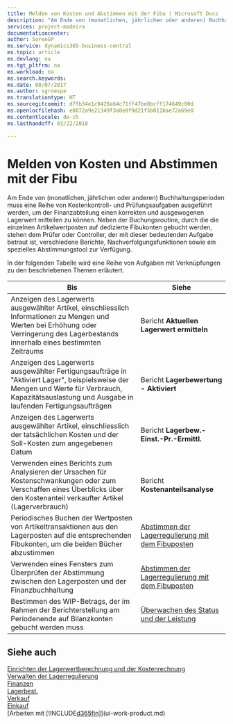 ```yaml
---
title: Melden von Kosten und Abstimmen mit der Fibu | Microsoft Docs
description: "Am Ende von (monatlichen, jährlichen oder anderen) Buchhaltungsperioden muss eine Reihe von Kostenkontroll- und Prüfungsaufgaben ausgeführt werden, um der Finanzabteilung einen korrekten und ausgewogenen Lagerwert mitteilen zu können. Neben der Buchungsroutine, durch die die einzelnen Artikelwertposten auf dedizierte Fibukonten gebucht werden, stehen dem Prüfer oder Controller, der mit dieser bedeutenden Aufgabe betraut ist, verschiedene Berichte, Nachverfolgungsfunktionen sowie ein spezielles Abstimmungstool zur Verfügung."
services: project-madeira
documentationcenter: 
author: SorenGP
ms.service: dynamics365-business-central
ms.topic: article
ms.devlang: na
ms.tgt_pltfrm: na
ms.workload: na
ms.search.keywords: 
ms.date: 08/07/2017
ms.author: sgroespe
ms.translationtype: HT
ms.sourcegitcommit: d7fb34e1c9428a64c71ff47be8bcff174649c00d
ms.openlocfilehash: e8072a9e21349f3a8e8f9d21f5b011bae72a69e0
ms.contentlocale: de-ch
ms.lasthandoff: 03/22/2018

---
```

# <a name="reporting-costs-and-reconciling-with-the-general-ledger"></a>Melden von Kosten und Abstimmen mit der Fibu
Am Ende von (monatlichen, jährlichen oder anderen) Buchhaltungsperioden muss eine Reihe von Kostenkontroll- und Prüfungsaufgaben ausgeführt werden, um der Finanzabteilung einen korrekten und ausgewogenen Lagerwert mitteilen zu können. Neben der Buchungsroutine, durch die die einzelnen Artikelwertposten auf dedizierte Fibukonten gebucht werden, stehen dem Prüfer oder Controller, der mit dieser bedeutenden Aufgabe betraut ist, verschiedene Berichte, Nachverfolgungsfunktionen sowie ein spezielles Abstimmungstool zur Verfügung.  

 In der folgenden Tabelle wird eine Reihe von Aufgaben mit Verknüpfungen zu den beschriebenen Themen erläutert.   

|**Bis**|**Siehe**|  
|------------|-------------|  
|Anzeigen des Lagerwerts ausgewählter Artikel, einschliesslich Informationen zu Mengen und Werten bei Erhöhung oder Verringerung des Lagerbestands innerhalb eines bestimmten Zeitraums|Bericht **Aktuellen Lagerwert ermitteln**|  
|Anzeigen des Lagerwerts ausgewählter Fertigungsaufträge in "Aktiviert Lager", beispielsweise der Mengen und Werte für Verbrauch, Kapazitätsauslastung und Ausgabe in laufenden Fertigungsaufträgen|Bericht **Lagerbewertung - Aktiviert**|  
|Anzeigen des Lagerwerts ausgewählter Artikel, einschliesslich der tatsächlichen Kosten und der Soll-Kosten zum angegebenen Datum|Bericht **Lagerbew.-Einst.-Pr.-Ermittl.**|  
|Verwenden eines Berichts zum Analysieren der Ursachen für Kostenschwankungen oder zum Verschaffen eines Überblicks über den Kostenanteil verkaufter Artikel (Lagerverbrauch)|Bericht **Kostenanteilsanalyse**|  
|Periodisches Buchen der Wertposten von Artikeltransaktionen aus den Lagerposten auf die entsprechenden Fibukonten, um die beiden Bücher abzustimmen|[Abstimmen der Lagerregulierung mit dem Fibuposten](finance-how-to-post-inventory-costs-to-the-general-ledger.md)|  
|Verwenden eines Fensters zum Überprüfen der Abstimmung zwischen den Lagerposten und der Finanzbuchhaltung|[Abstimmen der Lagerregulierung mit dem Fibuposten](finance-how-to-post-inventory-costs-to-the-general-ledger.md)|  
|Bestimmen des WIP-Betrags, der im Rahmen der Berichterstellung am Periodenende auf Bilanzkonten gebucht werden muss|[Überwachen des Status und der Leistung](projects-how-monitor-progress-performance.md)|

## <a name="see-also"></a>Siehe auch  
[Einrichten der Lagerwertberechnung und der Kostenrechnung](finance-set-up-inventory-valuation-and-costing.md)  
[Verwalten der Lagerregulierung](finance-manage-inventory-costs.md)  
[Finanzen](finance.md)  
[Lagerbest.](inventory-manage-inventory.md)   
[Verkauf](sales-manage-sales.md)   
[Einkauf](purchasing-manage-purchasing.md)  
[Arbeiten mit [!INCLUDE[d365fin](includes/d365fin_md.md)]](ui-work-product.md)

